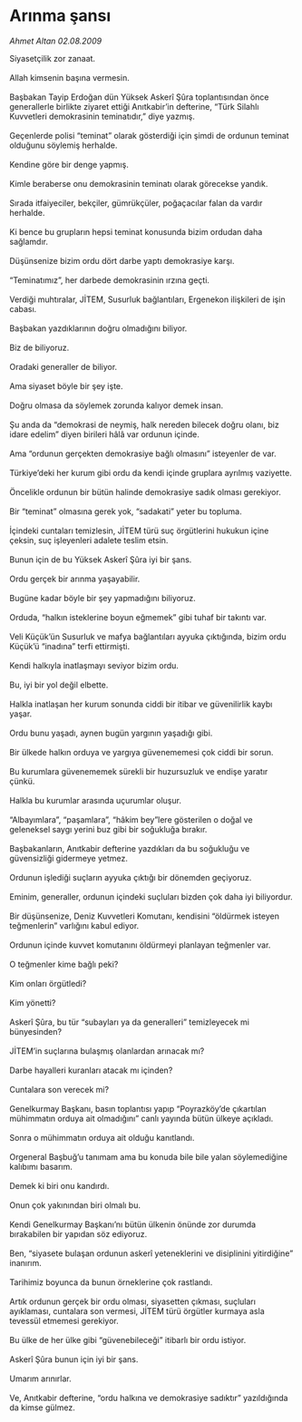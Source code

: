 # Arınma şansı

*Ahmet Altan 02.08.2009*

<div class="taraf_structure_2col_1zq">
<div class="margen_n">



 <p>Siyasetçilik zor zanaat. <br/><br/>Allah kimsenin başına vermesin. <br/><br/>Başbakan Tayip Erdoğan dün Yüksek Askerî Şûra toplantısından önce generallerle birlikte ziyaret ettiği Anıtkabir’in defterine, “Türk Silahlı Kuvvetleri demokrasinin teminatıdır,” diye yazmış. <br/><br/>Geçenlerde polisi “teminat” olarak gösterdiği için şimdi de ordunun teminat olduğunu söylemiş herhalde. <br/><br/>Kendine göre bir denge yapmış. <br/><br/>Kimle beraberse onu demokrasinin teminatı olarak görecekse yandık. <br/><br/>Sırada itfaiyeciler, bekçiler, gümrükçüler, poğaçacılar falan da vardır herhalde. <br/><br/>Ki bence bu grupların hepsi teminat konusunda bizim ordudan daha sağlamdır. <br/><br/>Düşünsenize bizim ordu dört darbe yaptı demokrasiye karşı. <br/><br/>“Teminatımız”, her darbede demokrasinin ırzına geçti. <br/><br/>Verdiği muhtıralar, JİTEM, Susurluk bağlantıları, Ergenekon ilişkileri de işin cabası. <br/><br/>Başbakan yazdıklarının doğru olmadığını biliyor. <br/><br/>Biz de biliyoruz. <br/><br/>Oradaki generaller de biliyor. <br/><br/>Ama siyaset böyle bir şey işte. <br/><br/>Doğru olmasa da söylemek zorunda kalıyor demek insan. <br/><br/>Şu anda da “demokrasi de neymiş, halk nereden bilecek doğru olanı, biz idare edelim” diyen birileri hâlâ var ordunun içinde. <br/><br/>Ama “ordunun gerçekten demokrasiye bağlı olmasını” isteyenler de var. <br/><br/>Türkiye’deki her kurum gibi ordu da kendi içinde gruplara ayrılmış vaziyette. <br/><br/>Öncelikle ordunun bir bütün halinde demokrasiye sadık olması gerekiyor. <br/><br/>Bir “teminat” olmasına gerek yok, “sadakati” yeter bu topluma. <br/><br/>İçindeki cuntaları temizlesin, JİTEM türü suç örgütlerini hukukun içine çeksin, suç işleyenleri adalete teslim etsin. <br/><br/>Bunun için de bu Yüksek Askerî Şûra iyi bir şans. <br/><br/>Ordu gerçek bir arınma yaşayabilir. <br/><br/>Bugüne kadar böyle bir şey yapmadığını biliyoruz. <br/><br/>Orduda, “halkın isteklerine boyun eğmemek” gibi tuhaf bir takıntı var. <br/><br/>Veli Küçük’ün Susurluk ve mafya bağlantıları ayyuka çıktığında, bizim ordu Küçük’ü “inadına” terfi ettirmişti. <br/><br/>Kendi halkıyla inatlaşmayı seviyor bizim ordu. <br/><br/>Bu, iyi bir yol değil elbette. <br/><br/>Halkla inatlaşan her kurum sonunda ciddi bir itibar ve güvenilirlik kaybı yaşar. <br/><br/>Ordu bunu yaşadı, aynen bugün yargının yaşadığı gibi. <br/><br/>Bir ülkede halkın orduya ve yargıya güvenememesi çok ciddi bir sorun. <br/><br/>Bu kurumlara güvenememek sürekli bir huzursuzluk ve endişe yaratır çünkü. <br/><br/>Halkla bu kurumlar arasında uçurumlar oluşur. <br/><br/>“Albayımlara”, “paşamlara”, “hâkim bey”lere gösterilen o doğal ve geleneksel saygı yerini buz gibi bir soğukluğa bırakır. <br/><br/>Başbakanların, Anıtkabir defterine yazdıkları da bu soğukluğu ve güvensizliği gidermeye yetmez. <br/><br/>Ordunun işlediği suçların ayyuka çıktığı bir dönemden geçiyoruz. <br/><br/>Eminim, generaller, ordunun içindeki suçluları bizden çok daha iyi biliyordur. <br/><br/>Bir düşünsenize, Deniz Kuvvetleri Komutanı, kendisini “öldürmek isteyen teğmenlerin” varlığını kabul ediyor. <br/><br/>Ordunun içinde kuvvet komutanını öldürmeyi planlayan teğmenler var. <br/><br/>O teğmenler kime bağlı peki? <br/><br/>Kim onları örgütledi? <br/><br/>Kim yönetti? <br/><br/>Askerî Şûra, bu tür “subayları ya da generalleri” temizleyecek mi bünyesinden? <br/><br/>JİTEM’in suçlarına bulaşmış olanlardan arınacak mı? <br/><br/>Darbe hayalleri kuranları atacak mı içinden? <br/><br/>Cuntalara son verecek mi? <br/><br/>Genelkurmay Başkanı, basın toplantısı yapıp “Poyrazköy’de çıkartılan mühimmatın orduya ait olmadığını” canlı yayında bütün ülkeye açıkladı. <br/><br/>Sonra o mühimmatın orduya ait olduğu kanıtlandı. <br/><br/>Orgeneral Başbuğ’u tanımam ama bu konuda bile bile yalan söylemediğine kalıbımı basarım. <br/><br/>Demek ki biri onu kandırdı. <br/><br/>Onun çok yakınından biri olmalı bu. <br/><br/>Kendi Genelkurmay Başkanı’nı bütün ülkenin önünde zor durumda bırakabilen bir yapıdan söz ediyoruz. <br/><br/>Ben, “siyasete bulaşan ordunun askerî yeteneklerini ve disiplinini yitirdiğine” inanırım. <br/><br/>Tarihimiz boyunca da bunun örneklerine çok rastlandı. <br/><br/>Artık ordunun gerçek bir ordu olması, siyasetten çıkması, suçluları ayıklaması, cuntalara son vermesi, JİTEM türü örgütler kurmaya asla tevessül etmemesi gerekiyor. <br/><br/>Bu ülke de her ülke gibi “güvenebileceği” itibarlı bir ordu istiyor. <br/><br/>Askerî Şûra bunun için iyi bir şans. <br/><br/>Umarım arınırlar. <br/><br/>Ve, Anıtkabir defterine, “ordu halkına ve demokrasiye sadıktır” yazıldığında da kimse gülmez.</p>
<br/>
<br/>
<br/>



<br/>


<div id="taraf_not">
</div>

</div>


</div>
